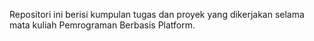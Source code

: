 Repositori ini berisi kumpulan tugas dan proyek yang dikerjakan selama mata kuliah Pemrograman Berbasis Platform.
